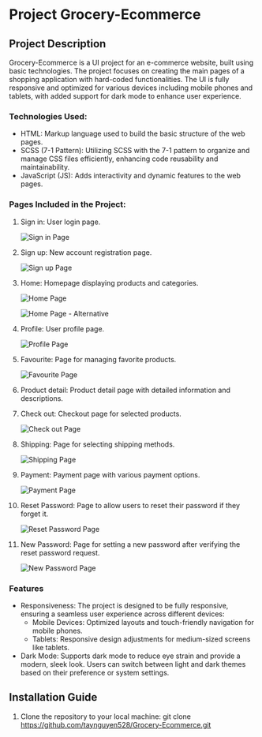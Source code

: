 # Project Grocery-Ecommerce

## Project Description

Grocery-Ecommerce is a UI project for an e-commerce website, built using basic technologies. The project focuses on creating the main pages of a shopping application with hard-coded functionalities. The UI is fully responsive and optimized for various devices including mobile phones and tablets, with added support for dark mode to enhance user experience.

### Technologies Used:

- HTML: Markup language used to build the basic structure of the web pages.
- SCSS (7-1 Pattern): Utilizing SCSS with the 7-1 pattern to organize and manage CSS files efficiently, enhancing code reusability and maintainability.
- JavaScript (JS): Adds interactivity and dynamic features to the web pages.

### Pages Included in the Project:

1. Sign in: User login page.

   ![Sign in Page](https://i.imgur.com/Uz19rVB.png)

2. Sign up: New account registration page.

   ![Sign up Page](https://i.imgur.com/XUCNzlz.png)

3. Home: Homepage displaying products and categories.

   ![Home Page](https://i.imgur.com/LeqCOQs.png)

   ![Home Page - Alternative](https://i.imgur.com/hTuZRDa.png)

4. Profile: User profile page.

   ![Profile Page](https://i.imgur.com/zALZAco.png)

5. Favourite: Page for managing favorite products.

   ![Favourite Page](https://i.imgur.com/eHdEIJe.png)

6. Product detail: Product detail page with detailed information and descriptions.

7. Check out: Checkout page for selected products.

   ![Check out Page](https://imgur.com/MuHD6pF)

8. Shipping: Page for selecting shipping methods.

   ![Shipping Page](https://i.imgur.com/hoaMP3p.png)

9. Payment: Payment page with various payment options.

   ![Payment Page](https://i.imgur.com/1ErcF6n.png)

10. Reset Password: Page to allow users to reset their password if they forget it.

    ![Reset Password Page](https://i.imgur.com/wJqEJ0u.png)

11. New Password: Page for setting a new password after verifying the reset password request.

    ![New Password Page](https://i.imgur.com/1pufY6I.png)

### Features

- Responsiveness: The project is designed to be fully responsive, ensuring a seamless user experience across different devices:
  - Mobile Devices: Optimized layouts and touch-friendly navigation for mobile phones.
  - Tablets: Responsive design adjustments for medium-sized screens like tablets.
- Dark Mode: Supports dark mode to reduce eye strain and provide a modern, sleek look. Users can switch between light and dark themes based on their preference or system settings.

## Installation Guide

1. Clone the repository to your local machine:
      git clone https://github.com/taynguyen528/Grocery-Ecommerce.git